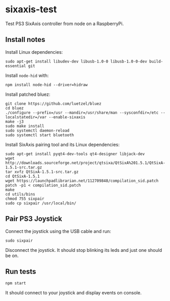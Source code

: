 # sixaxis-test
Test PS3 SixAxis controller from node on a RaspberryPi.

## Install notes

Install Linux dependencies:

`sudo apt-get install libudev-dev libusb-1.0-0 libusb-1.0-0-dev build-essential git`

Install `node-hid` with:

`npm install node-hid --driver=hidraw`

Install patched bluez:

```
git clone https://github.com/luetzel/bluez
cd bluez
./configure --prefix=/usr --mandir=/usr/share/man --sysconfdir=/etc --localstatedir=/var --enable-sixaxis 
make -j3
sudo make install
sudo systemctl daemon-reload
sudo systemctl start bluetooth
```

Install SixAxis pairing tool and its Linux dependencies:

```
sudo apt-get install pyqt4-dev-tools qt4-designer libjack-dev
wget http://downloads.sourceforge.net/project/qtsixa/QtSixA%201.5.1/QtSixA-1.5.1-src.tar.gz
tar xvfz QtSixA-1.5.1-src.tar.gz
cd QtSixA-1.5.1
wget https://launchpadlibrarian.net/112709848/compilation_sid.patch
patch -p1 < compilation_sid.patch
make
cd utils/bins
chmod 755 sixpair
sudo cp sixpair /usr/local/bin/
```

## Pair PS3 Joystick

Connect the joystick using the USB cable and run:

`sudo sixpair`

Disconnect the joystick.
It should stop blinking its leds and just one should be on.

## Run tests

`npm start`

It should connect to your joystick and display events on console.

